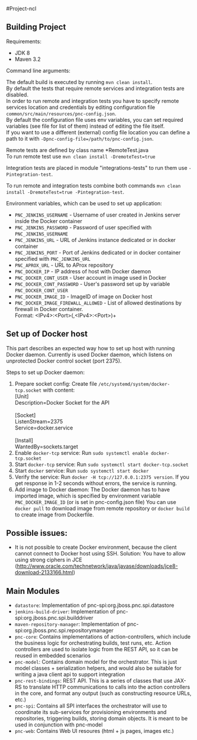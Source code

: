 #Project-ncl

Building Project
----------------
Requirements:

* JDK 8
* Maven 3.2

Command line arguments:

The default build is executed by running `mvn clean install`.<br />
By default the tests that require remote services and integration tests are disabled.<br />
In order to run remote and integration tests you have to specify remote services location and credentials by editing configuration file `common/src/main/resources/pnc-config.json`.<br />
By default the configuration file uses env variables, you can set required variables (see file for list of them) instead of editing the file itself.<br />
If you want to use a different (external) config file location you can define a path to it with `-Dpnc-config-file=/path/to/pnc-config.json`.

Remote tests are defined by class name *RemoteTest.java<br />
To run remote test use `mvn clean install -DremoteTest=true`

Integration tests are placed in module "integrations-tests" to run them use `-Pintegration-test`.

To run remote and integration tests combine both commands `mvn clean install -DremoteTest=true -Pintegration-test`.

Environment variables, which can be used to set up application:

* `PNC_JENKINS_USERNAME` - Username of user created in Jenkins server inside the Docker container
* `PNC_JENKINS_PASSWORD` - Password of user specified with `PNC_JENKINS_USERNAME`
* `PNC_JENKINS_URL` - URL of Jenkins instance dedicated or in docker container
* `PNC_JENKINS_PORT` - Port of Jenkins dedicated or in docker container specified with `PNC_JENKINS_URL`
* `PNC_APROX_URL` - URL to AProx repository
* `PNC_DOCKER_IP` - IP address of host with Docker daemon
* `PNC_DOCKER_CONT_USER` - User account in image used in Docker
* `PNC_DOCKER_CONT_PASSWORD` - User's password set up by variable `PNC_DOCKER_CONT_USER`
* `PNC_DOCKER_IMAGE_ID` - ImageID of image on Docker host
* `PNC_DOCKER_IMAGE_FIREWALL_ALLOWED` - List of allowed destinations by firewall in Docker container. <br /> Format: \<IPv4>:\<Port>(,\<IPv4>:\<Port>)+




Set up of Docker host
------------
This part describes an expected way how to set up host with running Docker daemon.
Currently is used Docker daemon, which listens on unprotected Docker control socket (port 2375).

Steps to set up Docker daemon:

1. Prepare socket config: Create file `/etc/systemd/system/docker-tcp.socket` with content: <br />
    [Unit] <br />
    Description=Docker Socket for the API <br /><br />
    [Socket] <br />
    ListenStream=2375 <br />
    Service=docker.service <br /><br />
    [Install] <br />
    WantedBy=sockets.target 
2. Enable `docker-tcp` service: Run `sudo systemctl enable docker-tcp.socket`
3. Start `docker-tcp` service: Run `sudo systemctl start docker-tcp.socket`
4. Start `docker` service: Run `sudo systemctl start docker`
5. Verify the service: Run `docker -H tcp://127.0.0.1:2375 version`. If you get response in 1-2 seconds without errors, the service is running.
6. Add image to Docker daemon: The Docker daemon has to have imported image, which is specified by environment variable `PNC_DOCKER_IMAGE_ID` (or is set in pnc-config.json file) You can use `docker pull` to download image from remote repository or `docker build` to create image from Dockerfile. 


Possible issues:
------------
* It is not possible to create Docker environment, because the client cannot connect to Docker host using SSH. Solution: You have to  allow using strong ciphers in JCE (http://www.oracle.com/technetwork/java/javase/downloads/jce8-download-2133166.html)


Main Modules
------------
* `datastore`: Implementation of pnc-spi:org.jboss.pnc.spi.datastore
* `jenkins-build-driver`: Implementation of pnc-spi:org.jboss.pnc.spi.builddriver
* `maven-repository-manager`: Implementation of pnc-spi:org.jboss.pnc.spi.repositorymanager
* `pnc-core`: Contains implementations of action-controllers, which include the business logic for orchestrating builds, test runs, etc. Action controllers are used to isolate logic from the REST API, so it can be reused in embedded scenarios
* `pnc-model`: Contains domain model for the orchestrator. This is just model classes + serialization helpers, and would also be suitable for writing a java client api to support integration
* `pnc-rest-bindings`: REST API. This is a series of classes that use JAX-RS to translate HTTP communications to calls into the action controllers in the core, and format any output (such as constructing resource URLs, etc.)
* `pnc-spi`: Contains all SPI interfaces the orchestrator will use to coordinate its sub-services for provisioning environments and repositories, triggering builds, storing domain objects. It is meant to be used in conjunction with pnc-model
* `pnc-web`: Contains Web UI resoures (html + js pages, images etc.)

